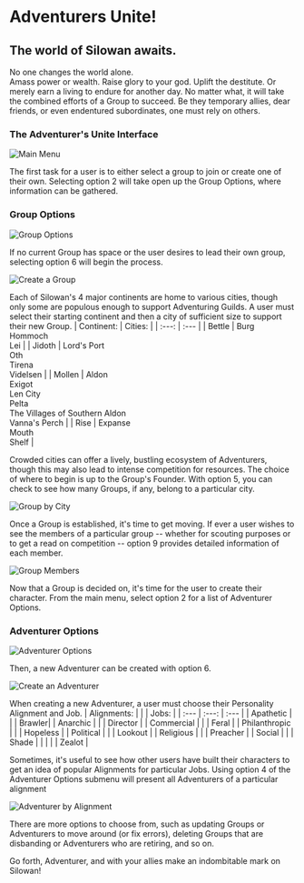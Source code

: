 # Adventurers Unite!
## The world of Silowan awaits.

No one changes the world alone.  
Amass power or wealth.  Raise glory to your god.  Uplift the destitute.  Or merely earn a living to endure for another day.
No matter what, it will take the combined efforts of a Group to succeed.  Be they temporary allies, dear friends, or even endentured subordinates, one must rely on others.

### The Adventurer's Unite Interface
![Main Menu](images/Main%20Menu.png)

The first task for a user is to either select a group to join or create one of their own. Selecting option 2 will take open up the Group Options, where information can be gathered.
### Group Options
![Group Options](images/Group%20Options.png)

If no current Group has space or the user desires to lead their own group, selecting option 6 will begin the process.

![Create a Group](images/Group%20Create.png)

Each of Silowan's 4 major continents are home to various cities, though only some are populous enough to support Adventuring Guilds.  A user must select their starting continent and then a city of sufficient size to support their new Group.
| Continent: | Cities: |
|  :---:  | :--- |
| Bettle | Burg <br> Hommoch <br> Lei |
| Jidoth | Lord's Port <br> Oth <br> Tirena <br> Videlsen |
| Mollen | Aldon <br> Exigot <br> Len City <br> Pelta <br> The Villages of Southern Aldon  <br> Vanna's Perch |
| Rise | Expanse <br> Mouth <br> Shelf |

Crowded cities can offer a lively, bustling ecosystem of Adventurers, though this may also lead to intense competition for resources. The choice of where to begin is up to the Group's Founder.  With option 5, you can check to see how many Groups, if any, belong to a particular city.  

![Group by City](images/Group%20by%20City.png)

Once a Group is established, it's time to get moving.  If ever a user wishes to see the members of a particular group -- whether for scouting purposes or to get a read on competition -- option 9 provides detailed information of each member.

![Group Members](images/Group%20Members%20by%20Group%20ID.png)

Now that a Group is decided on, it's time for the user to create their character.  From the main menu, select option 2 for a list of Adventurer Options.
### Adventurer Options
![Adventurer Options](images/Adventurer%20Options.png)

Then, a new Adventurer can be created with option 6.

![Create an Adventurer](images/Adventurer%20Create.png)

When creating a new Adventurer, a user must choose their Personality Alignment and Job.
| Alignments: | \| | Jobs: |
|  :---  |    :---:    |  :--- |
| Apathetic | \| | Brawler|
| Anarchic | \| | Director |
| Commercial | \| | Feral |
| Philanthropic | \| | Hopeless |
| Political | \| | Lookout |
| Religious | \| | Preacher |
| Social | \| | Shade |
|  | \| | Zealot |

Sometimes, it's useful to see how other users have built their characters to get an idea of popular Alignments for particular Jobs.  Using option 4 of the Adventurer Options submenu will present all Adventurers of a particular alignment

![Adventurer by Alignment](images/Adventurer%20by%20Alignment.png)

There are more options to choose from, such as updating Groups or Adventurers to move around (or fix errors), deleting Groups that are disbanding or Adventurers who are retiring, and so on.

Go forth, Adventurer, and with your allies make an indombitable mark on Silowan!